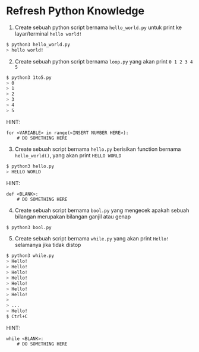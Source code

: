 # Refresh Python Knowledge

1. Create sebuah python script bernama `hello_world.py` untuk print ke layar/terminal `hello world!`
```bash
$ python3 hello_world.py
> hello world!
```

2. Create sebuah python script bernama `loop.py` yang akan print `0 1 2 3 4 5`
```bash
$ python3 1to5.py
> 0
> 1
> 2
> 3
> 4
> 5
```
HINT:
```
for <VARIABLE> in range(<INSERT NUMBER HERE>):
    # DO SOMETHING HERE
```

3. Create sebuah script bernama `hello.py` berisikan function bernama `hello_world()`, yang akan print `HELLO WORLD`
```bash
$ python3 hello.py 
> HELLO WORLD
```
HINT:
```
def <BLANK>:
    # DO SOMETHING HERE
```

4. Create sebuah script bernama `bool.py` yang mengecek apakah sebuah bilangan merupakan bilangan ganjil atau genap
```bash
$ python3 bool.py
```

5. Create sebuah script bernama `while.py` yang akan print `Hello!` selamanya jika tidak distop
```bash
$ python3 while.py
> Hello!
> Hello!
> Hello!
> Hello!
> Hello!
> Hello!
> Hello!
> 
> ...
> Hello!
$ Ctrl+C
```
HINT:
```
while <BLANK>:
    # DO SOMETHING HERE
```
